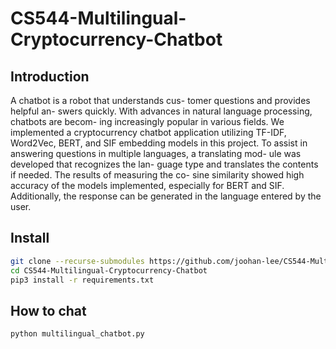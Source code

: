 # CS544-Multilingual-Cryptocurrency-Chatbot

## Introduction

A chatbot is a robot that understands cus-
tomer questions and provides helpful an-
swers quickly. With advances in natural
language processing, chatbots are becom-
ing increasingly popular in various fields.
We implemented a cryptocurrency chatbot
application utilizing TF-IDF, Word2Vec,
BERT, and SIF embedding models in this
project. To assist in answering questions
in multiple languages, a translating mod-
ule was developed that recognizes the lan-
guage type and translates the contents if
needed. The results of measuring the co-
sine similarity showed high accuracy of
the models implemented, especially for
BERT and SIF. Additionally, the response
can be generated in the language entered
by the user.

## Install

```bash
git clone --recurse-submodules https://github.com/joohan-lee/CS544-Multilingual-Cryptocurrency-Chatbot.git
cd CS544-Multilingual-Cryptocurrency-Chatbot
pip3 install -r requirements.txt
```

## How to chat

```bash
python multilingual_chatbot.py
```
